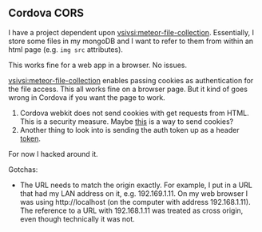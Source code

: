 ## Cordova CORS
I have a project dependent upon [vsivsi:meteor-file-collection](https://github.com/vsivsi/meteor-file-collection).  Essentially, I store some files in my mongoDB and I want to refer to them from within an html page (e.g. `img src` attributes).

This works fine for a web app in a browser.  No issues.

[vsivsi:meteor-file-collection](https://github.com/vsivsi/meteor-file-collection) enables passing cookies as authentication for the file access.  This all works fine on a browser page.  But it kind of goes wrong in Cordova if you want the page to work.

1. Cordova webkit does not send cookies with get requests from HTML.  This is a security measure.  Maybe [this](http://justbuildsomething.com/cordova-and-express-session/) is a way to send cookies?
2. Another thing to look into is sending the auth token up as a header [token](https://github.com/vsivsi/meteor-file-collection#http-authentication).

For now I hacked around it.

Gotchas:
- The URL needs to match the origin exactly.  For example, I put in a URL that had my LAN address on it, e.g. 192.169.1.11.  On my web browser I was using http://localhost (on the computer with address 192.168.1.11).  The reference to a URL with 192.168.1.11 was treated as cross origin, even though technically it was not.
